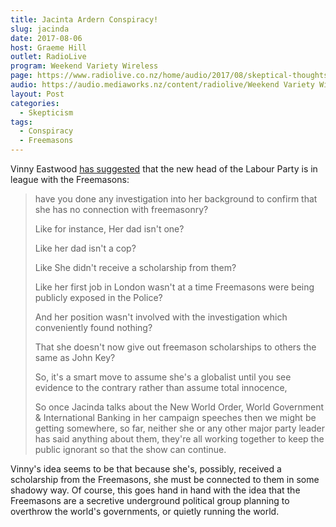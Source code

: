 ```yaml
---
title: Jacinta Ardern Conspiracy!
slug: jacinda
date: 2017-08-06
host: Graeme Hill
outlet: RadioLive
program: Weekend Variety Wireless
page: https://www.radiolive.co.nz/home/audio/2017/08/skeptical-thoughts-with-mark-honeychurch.html
audio: https://audio.mediaworks.nz/content/radiolive/Weekend Variety Wireless/August17/06_08_17_Skeptical.mp3
layout: Post
categories:
  - Skepticism
tags:
  - Conspiracy
  - Freemasons
---
```


Vinny Eastwood [has suggested](https://www.facebook.com/VinnyEastwoodShow/photos/a.548975021804450.1073741825.205204582848164/1354741621227782/?type=3&theater) that the new head of the Labour Party is in league with the Freemasons:

<!-- more -->

> have you done any investigation into her background to confirm that she has no connection with freemasonry?
>
> Like for instance, Her dad isn't one?
>
> Like her dad isn't a cop?
>
> Like She didn't receive a scholarship from them?
>
> Like her first job in London wasn't at a time Freemasons were being publicly exposed in the Police?
>
> And her position wasn't involved with the investigation which conveniently found nothing?
>
> That she doesn't now give out freemason scholarships to others the same as John Key?
>
> So, it's a smart move to assume she's a globalist until you see evidence to the contrary rather than assume total innocence,
>
> So once Jacinda talks about the New World Order, World Government & International Banking in her campaign speeches then we might be getting somewhere, so far, neither she or any other major party leader has said anything about them, they're all working together to keep the public ignorant so that the show can continue.

Vinny's idea seems to be that because she's, possibly, received a scholarship from the Freemasons, she must be connected to them in some shadowy way. Of course, this goes hand in hand with the idea that the Freemasons are a secretive underground political group planning to overthrow the world's governments, or quietly running the world.
